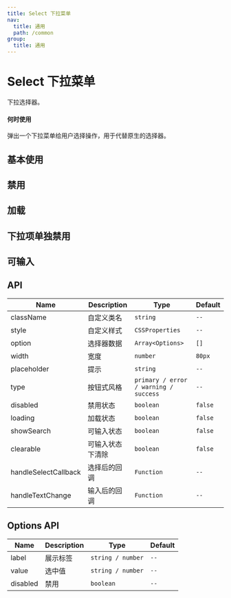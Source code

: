 ```yaml
---
title: Select 下拉菜单
nav:
  title: 通用
  path: /common
group:
  title: 通用
---
```


# Select 下拉菜单

下拉选择器。

#### 何时使用

弹出一个下拉菜单给用户选择操作，用于代替原生的选择器。

## 基本使用

<code src="./demos/index1.tsx"></code>

## 禁用

<code src="./demos/index2.tsx"></code>

## 加载

<code src="./demos/index3.tsx"></code>

## 下拉项单独禁用

<code src="./demos/index4.tsx"></code>

## 可输入

<code src="./demos/index5.tsx"></code>

## API

| Name                 | Description      | Type                                  | Default |
| -------------------- | ---------------- | ------------------------------------- | ------- |
| className            | 自定义类名       | `string`                              | `--`    |
| style                | 自定义样式       | `CSSProperties`                       | `--`    |
| option               | 选择器数据       | `Array<Options>`                      | `[]`    |
| width                | 宽度             | `number`                              | `80px`  |
| placeholder          | 提示             | `string`                              | `--`    |
| type                 | 按钮式风格       | `primary / error / warning / success` | `--`    |
| disabled             | 禁用状态         | `boolean`                             | `false` |
| loading              | 加载状态         | `boolean`                             | `false` |
| showSearch           | 可输入状态       | `boolean`                             | `false` |
| clearable            | 可输入状态下清除 | `boolean`                             | `false` |
| handleSelectCallback | 选择后的回调     | `Function`                            | `--`    |
| handleTextChange     | 输入后的回调     | `Function`                            | `--`    |

## Options API

| Name     | Description | Type              | Default |
| -------- | ----------- | ----------------- | ------- |
| label    | 展示标签    | `string / number` | `--`    |
| value    | 选中值      | `string / number` | `--`    |
| disabled | 禁用        | `boolean`         | `--`    |

